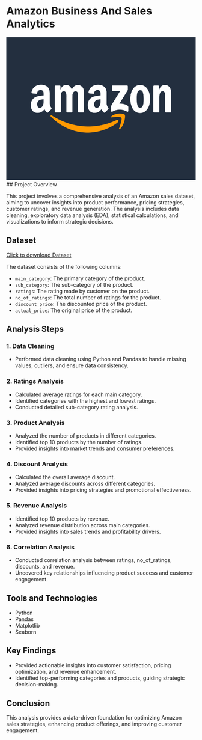 # Amazon Business And Sales Analytics
<img src="amazon-logo-1024x683.png"  width="600" height="380">
## Project Overview


This project involves a comprehensive analysis of an Amazon sales dataset, aiming to uncover insights into product performance, pricing strategies, customer ratings, and revenue generation. The analysis includes data cleaning, exploratory data analysis (EDA), statistical calculations, and visualizations to inform strategic decisions.

## Dataset

[Click to download Dataset](https://www.kaggle.com/datasets/lokeshparab/amazon-products-dataset?select=Amazon-Products.csv)

The dataset consists of the following columns:
- `main_category`: The primary category of the product.
- `sub_category`: The sub-category of the product.
- `ratings`: The rating made by customer on the product.
- `no_of_ratings`: The total number of ratings for the product.
- `discount_price`: The discounted price of the product.
- `actual_price`: The original price of the product.

## Analysis Steps

### 1. Data Cleaning
- Performed data cleaning using Python and Pandas to handle missing values, outliers, and ensure data consistency.

### 2. Ratings Analysis
- Calculated average ratings for each main category.
- Identified categories with the highest and lowest ratings.
- Conducted detailed sub-category rating analysis.

### 3. Product Analysis
- Analyzed the number of products in different categories.
- Identified top 10 products by the number of ratings.
- Provided insights into market trends and consumer preferences.

### 4. Discount Analysis
- Calculated the overall average discount.
- Analyzed average discounts across different categories.
- Provided insights into pricing strategies and promotional effectiveness.

### 5. Revenue Analysis
- Identified top 10 products by revenue.
- Analyzed revenue distribution across main categories.
- Provided insights into sales trends and profitability drivers.

### 6. Correlation Analysis
- Conducted correlation analysis between ratings, no_of_ratings, discounts, and revenue.
- Uncovered key relationships influencing product success and customer engagement.

## Tools and Technologies
- Python
- Pandas
- Matplotlib
- Seaborn

## Key Findings
- Provided actionable insights into customer satisfaction, pricing optimization, and revenue enhancement.
- Identified top-performing categories and products, guiding strategic decision-making.

## Conclusion
This analysis provides a data-driven foundation for optimizing Amazon sales strategies, enhancing product offerings, and improving customer engagement.
